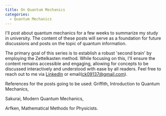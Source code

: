 ```yaml
---
title: On Quantum Mechanics
categories:
  - Quantum Mechanics
---
```


I'll post about quantum mechanics for a few weeks to summarize my study in university. The content of these posts will serve as a foundation for future discussions and posts on the topic of quantum information.



<!-- more -->

The primary goal of this series is to establish a robust 'second brain' by employing the Zettelkasten method. While focusing on this, I'll ensure the content remains accessible and engaging, allowing for concepts to be discussed interactively and understood with ease by all readers. Feel free to reach out to me via [LinkedIn](https://www.linkedin.com/in/%EA%B2%BD%EC%A4%80-%EC%B1%84-73a507273/) or email(ck09137@gmail.com).

References for the posts going to be used:
Griffith, Introduction to Quantum Mechanics,

Sakurai, Modern Quantum Mechanics,

Arfken, Mathematical Methods for Physicists.
